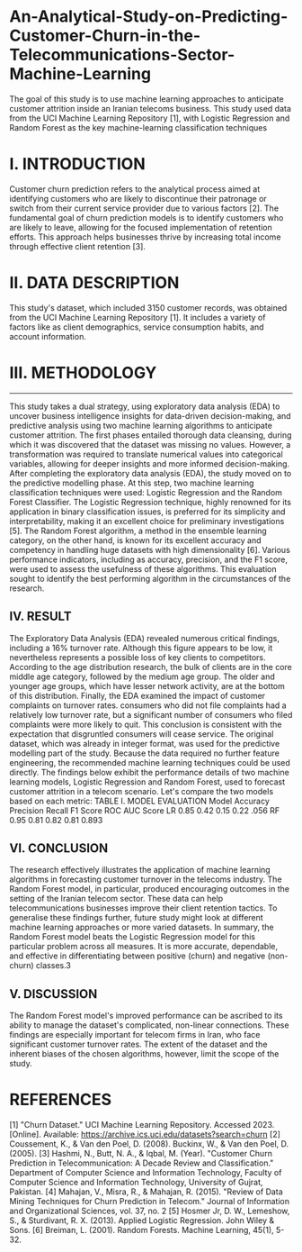 # An-Analytical-Study-on-Predicting-Customer-Churn-in-the-Telecommunications-Sector-Machine-Learning
The goal of this study is to use machine learning approaches to anticipate customer attrition inside an Iranian telecoms business. This study used data from the UCI Machine Learning Repository [1], with Logistic Regression and Random Forest as the key machine-learning classification techniques
# I.	INTRODUCTION 
Customer churn prediction refers to the analytical process aimed at identifying customers who are likely to discontinue their patronage or switch from their current service provider due to various factors [2]. The fundamental goal of churn prediction models is to identify customers who are likely to leave, allowing for the focused implementation of retention efforts. This approach helps businesses thrive by increasing total income through effective client retention [3].
# II.	DATA DESCRIPTION
This study's dataset, which included 3150 customer records, was obtained from the UCI Machine Learning Repository [1]. It includes a variety of factors like as client demographics, service consumption habits, and account information. 
# III.	METHODOLOGY
--------------
This study takes a dual strategy, using exploratory data analysis (EDA) to uncover business intelligence insights for data-driven decision-making, and predictive analysis using two machine learning algorithms to anticipate customer attrition. The first phases entailed thorough data cleansing, during which it was discovered that the dataset was missing no values. However, a transformation was required to translate numerical values into categorical variables, allowing for deeper insights and more informed decision-making.
After completing the exploratory data analysis (EDA), the study moved on to the predictive modelling phase. At this step, two machine learning classification techniques were used: Logistic Regression and the Random Forest Classifier. The Logistic Regression technique, highly renowned for its application in binary classification issues, is preferred for its simplicity and interpretability, making it an excellent choice for preliminary investigations [5]. The Random Forest algorithm, a method in the ensemble learning category, on the other hand, is known for its excellent accuracy and competency in handling huge datasets with high dimensionality [6]. Various performance indicators, including as accuracy, precision, and the F1 score, were used to assess the usefulness of these algorithms. This evaluation sought to identify the best performing algorithm in the circumstances of the research.

IV.	RESULT
--------------
The Exploratory Data Analysis (EDA) revealed numerous critical findings, including a 16% turnover rate. Although this figure appears to be low, it nevertheless represents a possible loss of key clients to competitors. According to the age distribution research, the bulk of clients are in the core middle age category, followed by the medium age group. The older and younger age groups, which have lesser network activity, are at the bottom of this distribution.
Finally, the EDA examined the impact of customer complaints on turnover rates. consumers who did not file complaints had a relatively low turnover rate, but a significant number of consumers who filed complaints were more likely to quit. This conclusion is consistent with the expectation that disgruntled consumers will cease service.
The original dataset, which was already in integer format, was used for the predictive modelling part of the study. Because the data required no further feature engineering, the recommended machine learning techniques could be used directly.
The findings below exhibit the performance details of two machine learning models, Logistic Regression and Random Forest, used to forecast customer attrition in a telecom scenario. Let's compare the two models based on each metric:
TABLE I. 	MODEL EVALUATION
Model	Accuracy	Precision	Recall	F1 Score	ROC AUC Score
LR	0.85	0.42	0.15	0.22	.056
RF	0.95	0.81	0.82	0.81	0.893

VI.	CONCLUSION
--------------

The research effectively illustrates the application of machine learning algorithms in forecasting customer turnover in the telecoms industry. The Random Forest model, in particular, produced encouraging outcomes in the setting of the Iranian telecom sector. These data can help telecommunications businesses improve their client retention tactics. To generalise these findings further, future study might look at different machine learning approaches or more varied datasets.
In summary, the Random Forest model beats the Logistic Regression model for this particular problem across all measures. It is more accurate, dependable, and effective in differentiating between positive (churn) and negative (non-churn) classes.3

V.	DISCUSSION
--------------

The Random Forest model's improved performance can be ascribed to its ability to manage the dataset's complicated, non-linear connections. These findings are especially important for telecom firms in Iran, who face significant customer turnover rates. The extent of the dataset and the inherent biases of the chosen algorithms, however, limit the scope of the study.

# REFERENCES
[1]	"Churn Dataset." UCI Machine Learning Repository. Accessed 2023. [Online]. Available: https://archive.ics.uci.edu/datasets?search=churn
[2]	Coussement, K., & Van den Poel, D. (2008). Buckinx, W., & Van den Poel, D. (2005).
[3]	Hashmi, N., Butt, N. A., & Iqbal, M. (Year). "Customer Churn Prediction in Telecommunication: A Decade Review and Classification." Department of Computer Science and Information Technology, Faculty of Computer Science and Information Technology, University of Gujrat, Pakistan.
[4]	Mahajan, V., Misra, R., & Mahajan, R. (2015). "Review of Data Mining Techniques for Churn Prediction in Telecom." Journal of Information and Organizational Sciences, vol. 37, no. 2
[5]	Hosmer Jr, D. W., Lemeshow, S., & Sturdivant, R. X. (2013). Applied Logistic Regression. John Wiley & Sons.
[6]	Breiman, L. (2001). Random Forests. Machine Learning, 45(1), 5-32.
